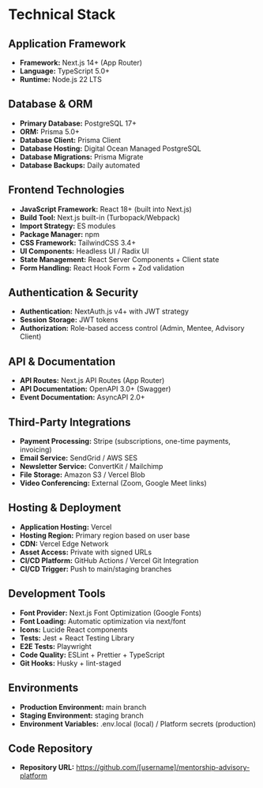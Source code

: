 # Technical Stack

## Application Framework
- **Framework:** Next.js 14+ (App Router)
- **Language:** TypeScript 5.0+
- **Runtime:** Node.js 22 LTS

## Database & ORM
- **Primary Database:** PostgreSQL 17+
- **ORM:** Prisma 5.0+
- **Database Client:** Prisma Client
- **Database Hosting:** Digital Ocean Managed PostgreSQL
- **Database Migrations:** Prisma Migrate
- **Database Backups:** Daily automated

## Frontend Technologies
- **JavaScript Framework:** React 18+ (built into Next.js)
- **Build Tool:** Next.js built-in (Turbopack/Webpack)
- **Import Strategy:** ES modules
- **Package Manager:** npm
- **CSS Framework:** TailwindCSS 3.4+
- **UI Components:** Headless UI / Radix UI
- **State Management:** React Server Components + Client state
- **Form Handling:** React Hook Form + Zod validation

## Authentication & Security
- **Authentication:** NextAuth.js v4+ with JWT strategy
- **Session Storage:** JWT tokens
- **Authorization:** Role-based access control (Admin, Mentee, Advisory Client)

## API & Documentation
- **API Routes:** Next.js API Routes (App Router)
- **API Documentation:** OpenAPI 3.0+ (Swagger)
- **Event Documentation:** AsyncAPI 2.0+

## Third-Party Integrations
- **Payment Processing:** Stripe (subscriptions, one-time payments, invoicing)
- **Email Service:** SendGrid / AWS SES
- **Newsletter Service:** ConvertKit / Mailchimp
- **File Storage:** Amazon S3 / Vercel Blob
- **Video Conferencing:** External (Zoom, Google Meet links)

## Hosting & Deployment
- **Application Hosting:** Vercel
- **Hosting Region:** Primary region based on user base
- **CDN:** Vercel Edge Network
- **Asset Access:** Private with signed URLs
- **CI/CD Platform:** GitHub Actions / Vercel Git Integration
- **CI/CD Trigger:** Push to main/staging branches

## Development Tools
- **Font Provider:** Next.js Font Optimization (Google Fonts)
- **Font Loading:** Automatic optimization via next/font
- **Icons:** Lucide React components
- **Tests:** Jest + React Testing Library
- **E2E Tests:** Playwright
- **Code Quality:** ESLint + Prettier + TypeScript
- **Git Hooks:** Husky + lint-staged

## Environments
- **Production Environment:** main branch
- **Staging Environment:** staging branch
- **Environment Variables:** .env.local (local) / Platform secrets (production)

## Code Repository
- **Repository URL:** https://github.com/[username]/mentorship-advisory-platform

